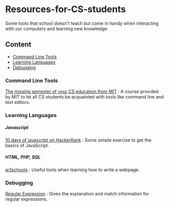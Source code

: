 # Resources-for-CS-students
Some tools that school doesn't teach but come in handy when interacting with our computers and learning new knowledge.

## Content

<ul>
  <li><a href="#Command Line Tools">Command Line Tools</a></li>
  
  <li><a href="#Learning Languages">Learning Languages</a></li>
  
  <li><a href="#Debugging">Debugging</a></li>

</ul>

### Command Line Tools
[The missing semester of your CS education from MIT](https://missing.csail.mit.edu) : A course provided by MIT to let all CS students be acquainted with tools like command line and text editors.

### Learning Languages
##### Javascript

[10 days of javascript on HackerRank](https://www.hackerrank.com/domains/tutorials/10-days-of-javascript) : Some simple exercise to get the basics of JavaScript.

##### HTML, PHP, SQL

[w3schools](https://www.w3schools.com) : Useful tools when learning how to write a webpage.

### Debugging
[Regular Expression](https://regex101.com) : Gives the explanation and match information for regular expressions.

